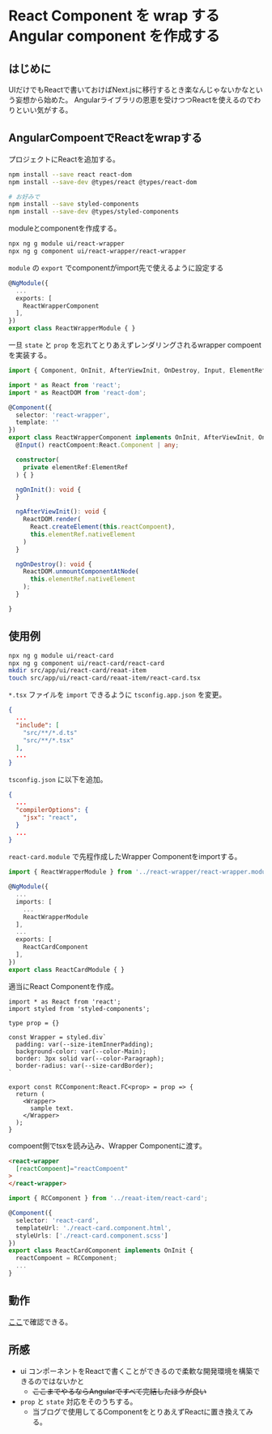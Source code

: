 # React Component を wrap する Angular component を作成する

## はじめに
UIだけでもReactで書いておけばNext.jsに移行するとき楽なんじゃないかなという妄想から始めた。
Angularライブラリの恩恵を受けつつReactを使えるのでわりといい気がする。

## AngularCompoentでReactをwrapする

プロジェクトにReactを追加する。
```bash
npm install --save react react-dom
npm install --save-dev @types/react @types/react-dom

# お好みで
npm install --save styled-components
npm install --save-dev @types/styled-components
```

moduleとcomponentを作成する。
```bash
npx ng g module ui/react-wrapper
npx ng g component ui/react-wrapper/react-wrapper
```

`module` の `export` でcomponentがimport先で使えるように設定する
```typescript
@NgModule({
  ...
  exports: [
    ReactWrapperComponent
  ],
})
export class ReactWrapperModule { }
```

一旦 `state` と `prop` を忘れてとりあえずレンダリングされるwrapper compoentを実装する。
```typescript
import { Component, OnInit, AfterViewInit, OnDestroy, Input, ElementRef } from '@angular/core';

import * as React from 'react';
import * as ReactDOM from 'react-dom';

@Component({
  selector: 'react-wrapper',
  template: ''
})
export class ReactWrapperComponent implements OnInit, AfterViewInit, OnDestroy {
  @Input() reactCompoent:React.Component | any;

  constructor(
    private elementRef:ElementRef
  ) { }

  ngOnInit(): void {
  }

  ngAfterViewInit(): void {
    ReactDOM.render(
      React.createElement(this.reactCompoent),
      this.elementRef.nativeElement
    )
  }

  ngOnDestroy(): void {
    ReactDOM.unmountComponentAtNode(
      this.elementRef.nativeElement
    );
  }

}
```

## 使用例
```bash
npx ng g module ui/react-card
npx ng g component ui/react-card/react-card
mkdir src/app/ui/react-card/reaat-item
touch src/app/ui/react-card/reaat-item/react-card.tsx
```

`*.tsx` ファイルを `import` できるように `tsconfig.app.json` を変更。

```json
{
  ...
  "include": [
    "src/**/*.d.ts"
    "src/**/*.tsx"
  ],
  ...
}
```

`tsconfig.json` に以下を追加。

```json
{
  ...
  "compilerOptions": {
    "jsx": "react",
  }
  ...
}
```

`react-card.module` で先程作成したWrapper Componentをimportする。

```typescript
import { ReactWrapperModule } from '../react-wrapper/react-wrapper.module'

@NgModule({
  ...
  imports: [
    ...
    ReactWrapperModule
  ],
  ...
  exports: [
    ReactCardComponent
  ],
})
export class ReactCardModule { }
```

適当にReact Componentを作成。

```tsx
import * as React from 'react';
import styled from 'styled-components';

type prop = {}

const Wrapper = styled.div`
  padding: var(--size-itemInnerPadding);
  background-color: var(--color-Main);
  border: 3px solid var(--color-Paragraph);
  border-radius: var(--size-cardBorder);
`

export const RCComponent:React.FC<prop> = prop => {
  return (
    <Wrapper>
      sample text.
    </Wrapper>
  );
}
```

compoent側でtsxを読み込み、Wrapper Componentに渡す。
```html
<react-wrapper
  [reactCompoent]="reactCompoent"
>
</react-wrapper>
```

```typescript
import { RCComponent } from '../reaat-item/react-card';

@Component({
  selector: 'react-card',
  templateUrl: './react-card.component.html',
  styleUrls: ['./react-card.component.scss']
})
export class ReactCardComponent implements OnInit {
  reactCompoent = RCComponent;
  ...
}
```

## 動作
[ここ](./test-page)で確認できる。

## 所感
- ui コンポーネントをReactで書くことができるので柔軟な開発環境を構築できるのではないかと
  - ~~ここまでやるならAngularですべて完結したほうが良い~~
- `prop` と `state` 対応をそのうちする。
  - 当ブログで使用してるComponentをとりあえずReactに置き換えてみる。
